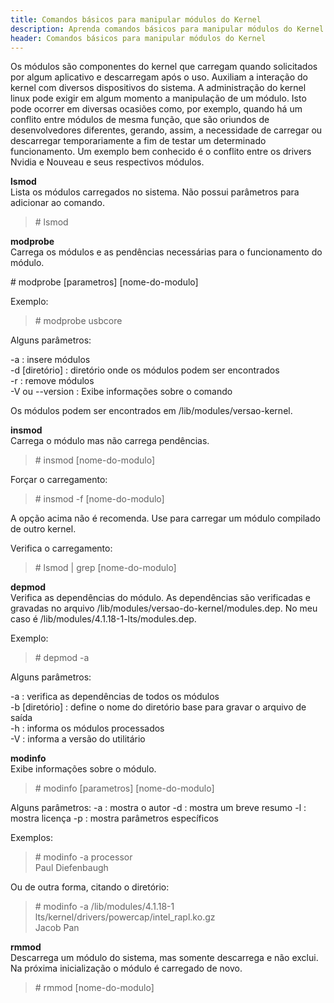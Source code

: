 ```yaml
---
title: Comandos básicos para manipular módulos do Kernel
description: Aprenda comandos básicos para manipular módulos do Kernel Linux.
header: Comandos básicos para manipular módulos do Kernel
---
```


Os módulos são componentes do kernel que carregam quando solicitados por algum aplicativo e descarregam após o uso.
Auxiliam a interação do kernel com diversos dispositivos do sistema.
A administração do kernel linux pode exigir em algum momento a manipulação de um módulo. Isto pode ocorrer em diversas ocasiões como,
por exemplo, quando há um conflito entre módulos de mesma função, que são oriundos de desenvolvedores diferentes, gerando, assim, a necessidade de carregar ou descarregar temporariamente a fim de testar um determinado funcionamento. Um exemplo bem conhecido é o conflito entre os drivers Nvidia e Nouveau e seus respectivos módulos.

**lsmod**  
Lista os módulos carregados no sistema. Não possui parâmetros para adicionar ao comando.

> \# lsmod

**modprobe**  
Carrega os módulos e as pendências necessárias para o funcionamento do módulo.

\# modprobe [parametros] [nome-do-modulo]

Exemplo:

> \# modprobe usbcore

Alguns parâmetros:

-a : insere módulos  
-d [diretório] : diretório onde os módulos podem ser encontrados  
-r : remove módulos  
-V ou --version : Exibe informações sobre o comando

Os módulos podem ser encontrados em /lib/modules/versao-kernel.

**insmod**  
Carrega o módulo mas não carrega pendências.

> \# insmod [nome-do-modulo]

Forçar o carregamento:

> \# insmod -f [nome-do-modulo]

A opção acima não é recomenda. Use para carregar um módulo compilado de outro kernel.

Verifica o carregamento:

> \# lsmod \| grep [nome-do-modulo]

**depmod**  
Verifica as dependências do módulo. As dependências são verificadas e gravadas no arquivo /lib/modules/versao-do-kernel/modules.dep. No meu caso é /lib/modules/4.1.18-1-lts/modules.dep.

Exemplo:

> \# depmod -a

Alguns parâmetros:

-a : verifica as dependências de todos os módulos  
-b [diretório] : define o nome do diretório base para gravar o arquivo de saída  
-h : informa os módulos processados  
-V : informa a versão do utilitário

**modinfo**  
Exibe informações sobre o módulo.

> \# modinfo [parametros] [nome-do-modulo]

Alguns parâmetros:
-a : mostra o autor
-d : mostra um breve resumo
-l : mostra licença
-p : mostra parâmetros específicos

Exemplos:

> \# modinfo -a processor  
Paul Diefenbaugh

Ou de outra forma, citando o diretório:

> \# modinfo -a /lib/modules/4.1.18-1 lts/kernel/drivers/powercap/intel_rapl.ko.gz  
Jacob Pan

**rmmod**  
Descarrega um módulo do sistema, mas somente descarrega e não exclui. Na próxima inicialização o módulo é carregado de novo.

> \# rmmod [nome-do-modulo]
